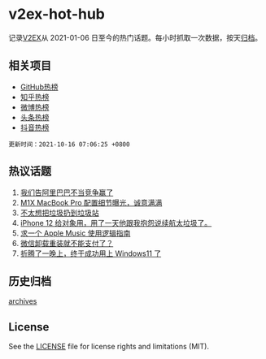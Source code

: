 # v2ex-hot-hub

 记录[V2EX](https://www.v2ex.com/)从 2021-01-06 日至今的热门话题。每小时抓取一次数据，按天[归档](archives)。
 
 ## 相关项目

- [GitHub热榜](https://github.com/snaildev/github-hot-hub)
- [知乎热榜](https://github.com/snaildev/zhihu-hot-hub)
- [微博热榜](https://github.com/snaildev/weibo-hot-hub)
- [头条热榜](https://github.com/snaildev/toutiao-hot-hub)
- [抖音热榜](https://github.com/snaildev/douyin-hot-hub)


 `更新时间：2021-10-16 07:06:25 +0800`

## 热议话题

1. [我们告阿里巴巴不当竞争赢了](https://www.v2ex.com/t/807933)
1. [M1X MacBook Pro 配置细节曝光，诚意满满](https://www.v2ex.com/t/807940)
1. [不太想把垃圾扔到垃圾站](https://www.v2ex.com/t/807922)
1. [iPhone 12 给对象用，用了一天他跟我抱怨说续航太垃圾了。](https://www.v2ex.com/t/807964)
1. [求一个 Apple Music 使用逻辑指南](https://www.v2ex.com/t/808026)
1. [微信卸载重装就不能支付了？](https://www.v2ex.com/t/807960)
1. [折腾了一晚上，终于成功用上 Windows11 了](https://www.v2ex.com/t/807942)

## 历史归档

[archives](archives)

## License

See the [LICENSE](LICENSE) file for license rights and limitations (MIT).
